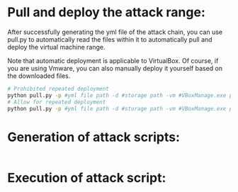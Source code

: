 # Pull and deploy the attack range: 
After successfully generating the yml file of the attack chain, you can use pull.py to automatically read the files within it to automatically pull and deploy the virtual machine range. 

Note that automatic deployment is applicable to VirtualBox. Of course, if you are using Vmware, you can also manually deploy it yourself based on the downloaded files.



```bash
# Prohibited repeated deployment
python pull.py -p #yml file path -d #storage path -vm #VBoxManage.exe path --url_table #url_table path -nr
# Allow for repeated deployment
python pull.py -p #yml file path -d #storage path -vm #VBoxManage.exe path --url_table #url_table path -r
```
# Generation of attack scripts: 


```bash
```
# Execution of attack script: 


```bash
```

